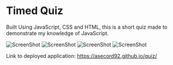 # Timed Quiz

Built Using JavaScript, CSS and HTML, this is a short quiz made to demonstrate my knowledge of JavaScript.

![ScreenShot](./assets/images/screenshot1.png)
![ScreenShot](./assets/images/screenshot2.png)
![ScreenShot](./assets/images/screenshot3.png)
![ScreenShot](./assets/images/screenshot4.png)

Link to deployed application:  https://asecord92.github.io/quiz/